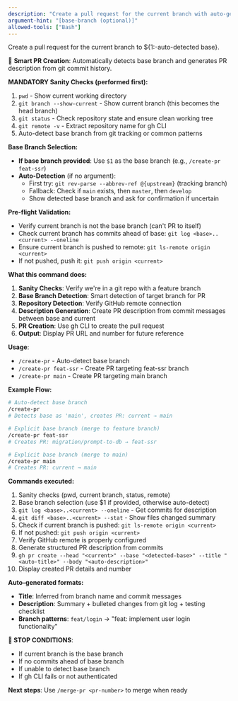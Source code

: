 ```yaml
---
description: "Create a pull request for the current branch with auto-generated description"
argument-hint: "[base-branch (optional)]"
allowed-tools: ["Bash"]
---
```


Create a pull request for the current branch to ${1:-auto-detected base}.

🎯 **Smart PR Creation**: Automatically detects base branch and generates PR description from git commit history.

**MANDATORY Sanity Checks (performed first):**
1. `pwd` - Show current working directory
2. `git branch --show-current` - Show current branch (this becomes the head branch)
3. `git status` - Check repository state and ensure clean working tree
4. `git remote -v` - Extract repository name for gh CLI
5. Auto-detect base branch from git tracking or common patterns

**Base Branch Selection:**
- **If base branch provided**: Use `$1` as the base branch (e.g., `/create-pr feat-ssr`)
- **Auto-Detection** (if no argument):
  - First try: `git rev-parse --abbrev-ref @{upstream}` (tracking branch)
  - Fallback: Check if `main` exists, then `master`, then `develop`
  - Show detected base branch and ask for confirmation if uncertain

**Pre-flight Validation:**
- Verify current branch is not the base branch (can't PR to itself)
- Check current branch has commits ahead of base: `git log <base>..<current> --oneline`
- Ensure current branch is pushed to remote: `git ls-remote origin <current>`
- If not pushed, push it: `git push origin <current>`

**What this command does:**
1. **Sanity Checks**: Verify we're in a git repo with a feature branch
2. **Base Branch Detection**: Smart detection of target branch for PR
3. **Repository Detection**: Verify GitHub remote connection
4. **Description Generation**: Create PR description from commit messages between base and current
5. **PR Creation**: Use gh CLI to create the pull request
6. **Output**: Display PR URL and number for future reference

**Usage**:
- `/create-pr` - Auto-detect base branch
- `/create-pr feat-ssr` - Create PR targeting feat-ssr branch
- `/create-pr main` - Create PR targeting main branch

**Example Flow:**
```bash
# Auto-detect base branch
/create-pr
# Detects base as 'main', creates PR: current → main

# Explicit base branch (merge to feature branch)
/create-pr feat-ssr
# Creates PR: migration/prompt-to-db → feat-ssr

# Explicit base branch (merge to main)
/create-pr main
# Creates PR: current → main
```

**Commands executed:**
1. Sanity checks (pwd, current branch, status, remote)
2. Base branch selection (use $1 if provided, otherwise auto-detect)
3. `git log <base>..<current> --oneline` - Get commits for description
4. `git diff <base>..<current> --stat` - Show files changed summary
5. Check if current branch is pushed: `git ls-remote origin <current>`
6. If not pushed: `git push origin <current>`
7. Verify GitHub remote is properly configured
8. Generate structured PR description from commits
9. `gh pr create --head "<current>" --base "<detected-base>" --title "<auto-title>" --body "<auto-description>"`
10. Display created PR details and number

**Auto-generated formats:**
- **Title**: Inferred from branch name and commit messages
- **Description**: Summary + bulleted changes from git log + testing checklist
- **Branch patterns**: `feat/login` → "feat: implement user login functionality"

**🛑 STOP CONDITIONS**:
- If current branch is the base branch
- If no commits ahead of base branch
- If unable to detect base branch
- If gh CLI fails or not authenticated

**Next steps**: Use `/merge-pr <pr-number>` to merge when ready